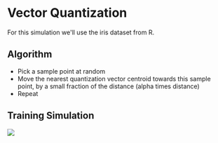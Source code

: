 # Vector Quantization

For this simulation we'll use the iris dataset from R.

## Algorithm

* Pick a sample point at random
* Move the nearest quantization vector centroid towards this sample point, by a small fraction of the distance (alpha times distance)
* Repeat

## Training Simulation

<img src="http://i.imgur.com/a43f1tR.png"></img>
